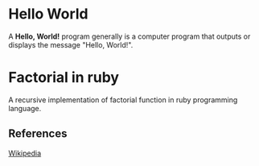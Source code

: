 # Hello World
A **Hello, World!**  program generally is a computer program that outputs or displays the message "Hello, World!".

# Factorial in ruby
A recursive implementation of factorial function in ruby programming language.

## References
[Wikipedia](https://en.wikipedia.org/wiki/Factorial)
